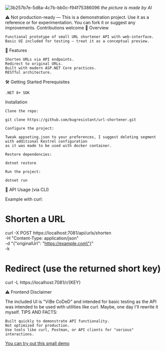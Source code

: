 ![3b257b7e-5d8a-4c7b-bb0c-f94f75386096](https://github.com/user-attachments/assets/15656410-1b96-48b1-8368-d5a9639804e2)
*the picture is made by AI*

⚠️ Not production-ready — This is a demonstration project. Use it as a reference or for experimentation. You can fork it or suggest any improvements. Contributions welcome
📌 Overview

    Functional prototype of small URL shortener API with web-interface.
    Basic UI included for testing — treat it as a conceptual preview.

🚀 Features

    Shorten URLs via API endpoints.
    Redirect to original URLs.
    Built with modern ASP.NET Core practices.
    RESTful architecture.

🛠️ Getting Started
Prerequisites

    .NET 8+ SDK 

Installation

    Clone the repo:

    git clone https://github.com/bugresistant/url-shortener.git

    Configure the project:
    
    Tweak appseting.json to your preferences, I suggest deleting segment with additional Kestrel configuration
    as it was made to be used with docker container.

    Restore dependencies:

    dotnet restore

    Run the project:

    dotnet run

🔧 API Usage (via CLI)

Example with curl:

# Shorten a URL
curl -X POST https://localhost:7081/api/urls/shorten \
  -H "Content-Type: application/json" \
  -d "{\"originalUrl\": \"https://example.com\"}" \
  -k

# Redirect (use the returned short key)
curl -L https://localhost:7081/r/{KEY}

⚠️ Frontend Disclaimer

The included UI is "ViBe CoDeD" and intended for basic testing as the API was intended to be used with utilities like curl.
Maybe, one day I'll rewrite it myself.
TIPS AND FACTS:

    Built quickly to demonstrate API functionality.
    Not optimized for production.
    Use tools like curl, Postman, or API clients for "serious" interactions.

[You can try out this small demo](https://urlshortener.lol)
